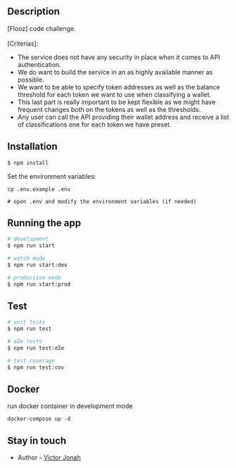 ## Description

[Flooz] code challenge.
<br>
<br>
[Criterias]:

- The service does not have any security in place when it comes to API authentication.
- We do want to build the service in an as highly available manner as possible.
- We want to be able to specify token addresses as well as the balance threshold for
  each token we want to use when classifying a wallet.
- This last part is really important to be kept flexible as we might have frequent changes
  both on the tokens as well as the thresholds.
- Any user can call the API providing their wallet address and receive a list of
  classifications one for each token we have preset.

## Installation

```bash
$ npm install
```

Set the environment variables:

```
cp .env.example .env

# open .env and modify the environment variables (if needed)
```

## Running the app

```bash
# development
$ npm run start

# watch mode
$ npm run start:dev

# production mode
$ npm run start:prod
```

## Test

```bash
# unit tests
$ npm run test

# e2e tests
$ npm run test:e2e

# test coverage
$ npm run test:cov
```

## Docker

run docker container in development mode

```
docker-compose up -d
```

## Stay in touch

- Author - [Victor Jonah](https://www.github.com/Vectormike)
